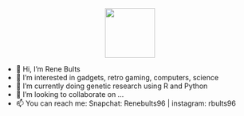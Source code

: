 <div id="header" align="center">
  <img src="https://media.giphy.com/media/ZVik7pBtu9dNS/giphy.gif" width="100"/>
</div>


- 👋 Hi, I’m Rene Bults
- 👀 I’m interested in gadgets, retro gaming, computers, science
- 🌱 I’m currently doing genetic research using R and Python
- 💞️ I’m looking to collaborate on ...
- 📫 You can reach me: Snapchat: Renebults96 | instagram: rbults96

<!---
renebults1996/renebults1996 is a ✨ special ✨ repository because its `README.md` (this file) appears on your GitHub profile.
You can click the Preview link to take a look at your changes.
--->

